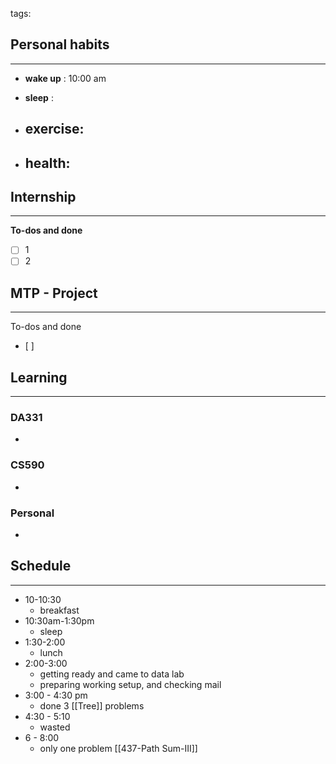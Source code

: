 tags: 
## Personal habits
--- 

- **wake up** : 10:00 am

- **sleep** :

-  **exercise**:
	- 

-  **health**: 
	- 



## Internship 
---
**To-dos and done**
- [ ] 1
- [ ] 2

## MTP - Project
--- 
To-dos and done
- [ ] 



## Learning
---
### DA331
- 

### CS590
- 

### Personal
- 

## Schedule
---
- 10-10:30
	- breakfast
- 10:30am-1:30pm
	- sleep
- 1:30-2:00
	- lunch
- 2:00-3:00 
	- getting ready and came to data lab
	- preparing working setup, and checking mail
- 3:00 - 4:30 pm
	- done 3 [[Tree]] problems
- 4:30 - 5:10
	- wasted
- 6 - 8:00
	- only one problem [[437-Path Sum-III]]